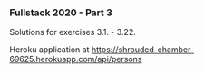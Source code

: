 ### Fullstack 2020 - Part 3

Solutions for exercises 3.1. - 3.22.

Heroku application at <https://shrouded-chamber-69625.herokuapp.com/api/persons>
